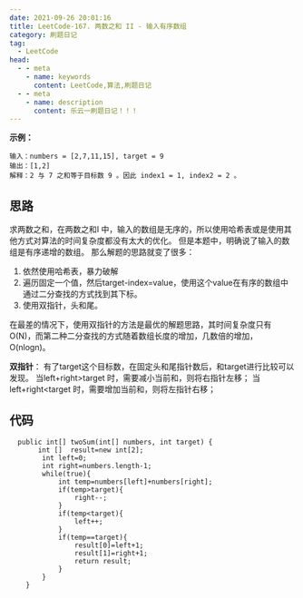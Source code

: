 ```yaml
---
date: 2021-09-26 20:01:16
title: LeetCode-167. 两数之和 II - 输入有序数组
category: 刷题日记
tag:
  - LeetCode
head:
  - - meta
    - name: keywords
      content: LeetCode,算法,刷题日记
  - - meta
    - name: description
      content: 乐云一刷题日记！！！
---
```

**示例：**
```
输入：numbers = [2,7,11,15], target = 9
输出：[1,2]
解释：2 与 7 之和等于目标数 9 。因此 index1 = 1, index2 = 2 。
```
## 思路
求两数之和，在两数之和I 中，输入的数组是无序的，所以使用哈希表或是使用其他方式对算法的时间复杂度都没有太大的优化。
但是本题中，明确说了输入的数组是有序递增的数组。
那么解题的思路就变了很多：
1. 依然使用哈希表，暴力破解
2. 遍历固定一个值，然后target-index=value，使用这个value在有序的数组中通过二分查找的方式找到其下标。
3. 使用双指针，头和尾。

在最差的情况下，使用双指针的方法是最优的解题思路，其时间复杂度只有O(N)，而第二种二分查找的方式随着数组长度的增加，几数倍的增加，O(nlogn)。

**双指针**：
有了target这个目标数，在固定头和尾指针数后，和target进行比较可以发现。
当left+right>target 时，需要减小当前和，则将右指针左移；
当left+right<target 时，需要增加当前和，则将左指针右移；

## 代码
```
  public int[] twoSum(int[] numbers, int target) {
       int []  result=new int[2];
        int left=0;
        int right=numbers.length-1;
        while(true){
            int temp=numbers[left]+numbers[right];
            if(temp>target){
                right--;
            }
            if(temp<target){
                left++;
            }
            if(temp==target){
                result[0]=left+1;
                result[1]=right+1;
                return result;
            }
        }
    }
```
